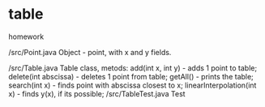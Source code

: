 # table
homework

/src/Point.java
  Object - point, with x and y fields.

/src/Table.java
  Table class, metods:
    add(int x, int y) - adds 1 point to table;
    delete(int abscissa) - deletes 1 point from table;
    getAll() - prints the table;
    search(int x) - finds point with abscissa closest to x;
    linearInterpolation(int x) - finds y(x), if its possible;
/src/TableTest.java
  Test
  
